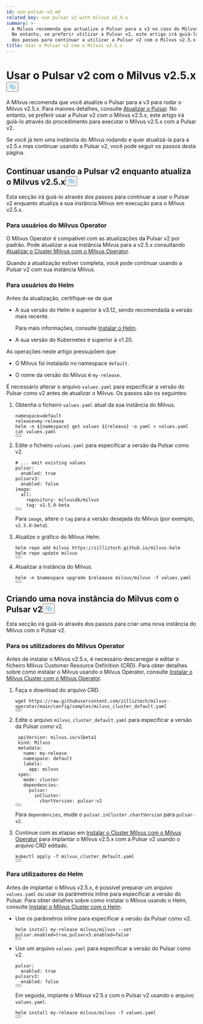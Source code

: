 ```yaml
---
id: use-pulsar-v2.md
related_key: use pulsar v2 with milvus v2.5.x
summary: >-
  A Milvus recomenda que actualize a Pulsar para a v3 no caso do Milvus v2.5.x.
  No entanto, se preferir utilizar a Pulsar v2, este artigo irá guiá-lo através
  dos passos para continuar a utilizar a Pulsar v2 com o Milvus v2.5.x.
title: Usar o Pulsar v2 com o Milvus v2.5.x
---
```

<h1 id="Use-Pulsar-v2-with-Milvus-v25x" class="common-anchor-header">Usar o Pulsar v2 com o Milvus v2.5.x<button data-href="#Use-Pulsar-v2-with-Milvus-v25x" class="anchor-icon" translate="no">
      <svg translate="no"
        aria-hidden="true"
        focusable="false"
        height="20"
        version="1.1"
        viewBox="0 0 16 16"
        width="16"
      >
        <path
          fill="#0092E4"
          fill-rule="evenodd"
          d="M4 9h1v1H4c-1.5 0-3-1.69-3-3.5S2.55 3 4 3h4c1.45 0 3 1.69 3 3.5 0 1.41-.91 2.72-2 3.25V8.59c.58-.45 1-1.27 1-2.09C10 5.22 8.98 4 8 4H4c-.98 0-2 1.22-2 2.5S3 9 4 9zm9-3h-1v1h1c1 0 2 1.22 2 2.5S13.98 12 13 12H9c-.98 0-2-1.22-2-2.5 0-.83.42-1.64 1-2.09V6.25c-1.09.53-2 1.84-2 3.25C6 11.31 7.55 13 9 13h4c1.45 0 3-1.69 3-3.5S14.5 6 13 6z"
        ></path>
      </svg>
    </button></h1><p>A Milvus recomenda que você atualize o Pulsar para a v3 para rodar o Milvus v2.5.x. Para maiores detalhes, consulte <a href="/docs/pt/upgrade-pulsar-v3.md">Atualizar o Pulsar</a>. No entanto, se preferir usar a Pulsar v2 com o Milvus v2.5.x, este artigo irá guiá-lo através do procedimento para executar o Milvus v2.5.x com a Pulsar v2.</p>
<p>Se você já tem uma instância do Milvus rodando e quer atualizá-la para a v2.5.x mas continuar usando a Pulsar v2, você pode seguir os passos desta página.</p>
<h2 id="Continue-using-Pulsar-v2-while-upgrading-Milvus-v25x" class="common-anchor-header">Continuar usando a Pulsar v2 enquanto atualiza o Milvus v2.5.x<button data-href="#Continue-using-Pulsar-v2-while-upgrading-Milvus-v25x" class="anchor-icon" translate="no">
      <svg translate="no"
        aria-hidden="true"
        focusable="false"
        height="20"
        version="1.1"
        viewBox="0 0 16 16"
        width="16"
      >
        <path
          fill="#0092E4"
          fill-rule="evenodd"
          d="M4 9h1v1H4c-1.5 0-3-1.69-3-3.5S2.55 3 4 3h4c1.45 0 3 1.69 3 3.5 0 1.41-.91 2.72-2 3.25V8.59c.58-.45 1-1.27 1-2.09C10 5.22 8.98 4 8 4H4c-.98 0-2 1.22-2 2.5S3 9 4 9zm9-3h-1v1h1c1 0 2 1.22 2 2.5S13.98 12 13 12H9c-.98 0-2-1.22-2-2.5 0-.83.42-1.64 1-2.09V6.25c-1.09.53-2 1.84-2 3.25C6 11.31 7.55 13 9 13h4c1.45 0 3-1.69 3-3.5S14.5 6 13 6z"
        ></path>
      </svg>
    </button></h2><p>Esta secção irá guiá-lo através dos passos para continuar a usar o Pulsar v2 enquanto atualiza a sua instância Milvus em execução para o Milvus v2.5.x.</p>
<h3 id="For-Milvus-Operator-users" class="common-anchor-header">Para usuários do Milvus Operator</h3><p>O Milvus Operator é compatível com as atualizações da Pulsar v2 por padrão. Pode atualizar a sua instância Milvus para a v2.5.x consultando <a href="/docs/pt/upgrade_milvus_cluster-operator.md">Atualizar o Cluster Milvus com o Milvus Operator</a>.</p>
<p>Quando a atualização estiver completa, você pode continuar usando a Pulsar v2 com sua instância Milvus.</p>
<h3 id="For-Helm-users" class="common-anchor-header">Para usuários do Helm</h3><p>Antes da atualização, certifique-se de que</p>
<ul>
<li><p>A sua versão do Helm é superior à v3.12, sendo recomendada a versão mais recente.</p>
<p>Para mais informações, consulte <a href="https://helm.sh/docs/intro/install/">Instalar o Helm</a>.</p></li>
<li><p>A sua versão do Kubernetes é superior à v1.20.</p></li>
</ul>
<p>As operações neste artigo pressupõem que:</p>
<ul>
<li><p>O Milvus foi instalado no namespace <code translate="no">default</code>.</p></li>
<li><p>O nome da versão do Milvus é <code translate="no">my-release</code>.</p></li>
</ul>
<p>É necessário alterar o arquivo <code translate="no">values.yaml</code> para especificar a versão do Pulsar como v2 antes de atualizar o Milvus. Os passos são os seguintes:</p>
<ol>
<li><p>Obtenha o ficheiro <code translate="no">values.yaml</code> atual da sua instância do Milvus.</p>
<pre><code translate="no" class="language-bash">namespace=default
release=my-release
helm -n <span class="hljs-variable">${namespace}</span> get values <span class="hljs-variable">${release}</span> -o yaml &gt; values.yaml
<span class="hljs-built_in">cat</span> values.yaml
<button class="copy-code-btn"></button></code></pre></li>
<li><p>Edite o ficheiro <code translate="no">values.yaml</code> para especificar a versão da Pulsar como v2.</p>
<pre><code translate="no" class="language-yaml"><span class="hljs-comment"># ... omit existing values</span>
pulsar:
  enabled: <span class="hljs-literal">true</span>
pulsarv3:
  enabled: <span class="hljs-literal">false</span>
image:
  all:
    repository: milvusdb/milvus
    tag: v2.5.0-beta 
<button class="copy-code-btn"></button></code></pre>
<p>Para <code translate="no">image</code>, altere o <code translate="no">tag</code> para a versão desejada do Milvus (por exemplo, <code translate="no">v2.5.0-beta</code>).</p></li>
<li><p>Atualize o gráfico do Milvus Helm.</p>
<pre><code translate="no" class="language-bash">helm repo <span class="hljs-keyword">add</span> milvus https:<span class="hljs-comment">//zilliztech.github.io/milvus-helm</span>
helm repo update milvus
<button class="copy-code-btn"></button></code></pre></li>
<li><p>Atualizar a instância do Milvus.</p>
<pre><code translate="no" class="language-bash">helm -n <span class="hljs-variable">$namespace</span> upgrade <span class="hljs-variable">$releaase</span> milvus/milvus -f values.yaml
<button class="copy-code-btn"></button></code></pre></li>
</ol>
<h2 id="Creating-a-new-Milvus-instance-with-Pulsar-v2" class="common-anchor-header">Criando uma nova instância do Milvus com o Pulsar v2<button data-href="#Creating-a-new-Milvus-instance-with-Pulsar-v2" class="anchor-icon" translate="no">
      <svg translate="no"
        aria-hidden="true"
        focusable="false"
        height="20"
        version="1.1"
        viewBox="0 0 16 16"
        width="16"
      >
        <path
          fill="#0092E4"
          fill-rule="evenodd"
          d="M4 9h1v1H4c-1.5 0-3-1.69-3-3.5S2.55 3 4 3h4c1.45 0 3 1.69 3 3.5 0 1.41-.91 2.72-2 3.25V8.59c.58-.45 1-1.27 1-2.09C10 5.22 8.98 4 8 4H4c-.98 0-2 1.22-2 2.5S3 9 4 9zm9-3h-1v1h1c1 0 2 1.22 2 2.5S13.98 12 13 12H9c-.98 0-2-1.22-2-2.5 0-.83.42-1.64 1-2.09V6.25c-1.09.53-2 1.84-2 3.25C6 11.31 7.55 13 9 13h4c1.45 0 3-1.69 3-3.5S14.5 6 13 6z"
        ></path>
      </svg>
    </button></h2><p>Esta secção irá guiá-lo através dos passos para criar uma nova instância do Milvus com o Pulsar v2.</p>
<h3 id="For-Milvus-Operator-users" class="common-anchor-header">Para os utilizadores do Milvus Operator</h3><p>Antes de instalar o Milvus v2.5.x, é necessário descarregar e editar o ficheiro Milvus Customer Resource Definition (CRD). Para obter detalhes sobre como instalar o Milvus usando o Milvus Operator, consulte <a href="/docs/pt/install_cluster-milvusoperator.md">Instalar o Milvus Cluster com o Milvus Operator</a>.</p>
<ol>
<li><p>Faça o download do arquivo CRD.</p>
<pre><code translate="no" class="language-bash">wget <span class="hljs-attr">https</span>:<span class="hljs-comment">//raw.githubusercontent.com/zilliztech/milvus-operator/main/config/samples/milvus_cluster_default.yaml</span>
<button class="copy-code-btn"></button></code></pre></li>
<li><p>Edite o arquivo <code translate="no">milvus_cluster_default.yaml</code> para especificar a versão da Pulsar como v2.</p>
<pre><code translate="no" class="language-yaml"> <span class="hljs-attr">apiVersion</span>: milvus.<span class="hljs-property">io</span>/v1beta1
 <span class="hljs-attr">kind</span>: <span class="hljs-title class_">Milvus</span>
 <span class="hljs-attr">metadata</span>:
   <span class="hljs-attr">name</span>: my-release
   <span class="hljs-attr">namespace</span>: <span class="hljs-keyword">default</span>
   <span class="hljs-attr">labels</span>:
     <span class="hljs-attr">app</span>: milvus
 <span class="hljs-attr">spec</span>:
   <span class="hljs-attr">mode</span>: cluster
   <span class="hljs-attr">dependencies</span>:
     <span class="hljs-attr">pulsar</span>:
       <span class="hljs-attr">inCluster</span>:
         <span class="hljs-attr">chartVersion</span>: pulsar-v2
<button class="copy-code-btn"></button></code></pre>
<p>Para <code translate="no">dependencies</code>, mude o <code translate="no">pulsar.inCluster.chartVersion</code> para <code translate="no">pulsar-v2</code>.</p></li>
<li><p>Continue com as etapas em <a href="https://milvus.io/docs/install_cluster-milvusoperator.md#Deploy-Milvus">Instalar o Cluster Milvus com o Milvus Operator</a> para implantar o Milvus v2.5.x com a Pulsar v2 usando o arquivo CRD editado.</p>
<pre><code translate="no" class="language-bash">kubectl apply -f milvus_cluster_default.yaml
<button class="copy-code-btn"></button></code></pre></li>
</ol>
<h3 id="For-Helm-users" class="common-anchor-header">Para utilizadores do Helm</h3><p>Antes de implantar o Milvus v2.5.x, é possível preparar um arquivo <code translate="no">values.yaml</code> ou usar os parâmetros inline para especificar a versão do Pulsar. Para obter detalhes sobre como instalar o Milvus usando o Helm, consulte <a href="/docs/pt/install_cluster-helm.md">Instalar o Milvus Cluster com o Helm</a>.</p>
<ul>
<li><p>Use os parâmetros inline para especificar a versão da Pulsar como v2.</p>
<pre><code translate="no" class="language-bash">helm install my-release milvus/milvus --<span class="hljs-built_in">set</span> pulsar.enabled=<span class="hljs-literal">true</span>,pulsarv3.enabled=<span class="hljs-literal">false</span>
<button class="copy-code-btn"></button></code></pre></li>
<li><p>Use um arquivo <code translate="no">values.yaml</code> para especificar a versão do Pulsar como v2.</p>
<pre><code translate="no" class="language-yaml"><span class="hljs-attr">pulsar</span>:
  <span class="hljs-attr">enabled</span>: <span class="hljs-literal">true</span>
<span class="hljs-attr">pulsarv3</span>:
  <span class="hljs-attr">enabled</span>: <span class="hljs-literal">false</span>
<button class="copy-code-btn"></button></code></pre>
<p>Em seguida, implante o Milvus v2.5.x com o Pulsar v2 usando o arquivo <code translate="no">values.yaml</code>.</p>
<pre><code translate="no" class="language-bash">helm install my-release milvus/milvus -f values.yaml
<button class="copy-code-btn"></button></code></pre></li>
</ul>
